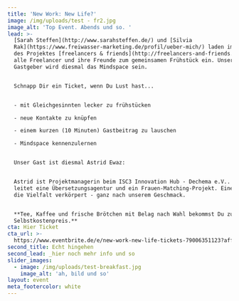 ```yaml
---
title: 'New Work: New Life?'
image: /img/uploads/test - fr2.jpg
image_alt: 'Top Event. Abends und so. '
lead: >-
  [Sarah Steffen](http://www.sarahsteffen.de/) und [Silvia
  Rak](https://www.freiwasser-marketing.de/profil/ueber-mich/) laden im Rahmen
  des Projektes [freelancers & friends](http://freelancers-and-friends.de/) 
  alle Freelancer und ihre Freunde zum gemeinsamen Frühstück ein. Unser
  Gastgeber wird diesmal das Mindspace sein.


  Schnapp Dir ein Ticket, wenn Du Lust hast...


  - mit Gleichgesinnten lecker zu frühstücken

  - neue Kontakte zu knüpfen

  - einem kurzen (10 Minuten) Gastbeitrag zu lauschen

  - Mindspace kennenzulernen


  Unser Gast ist diesmal Astrid Ewaz:


  Astrid ist Projektmanagerin beim ISC3 Innovation Hub - Dechema e.V.. Sie
  leitet eine Übersetzungsagentur und ein Frauen-Matching-Projekt. Eine Frau,
  die Vielfalt verkörpert - ganz nach unserem Geschmack. 


  **Tee, Kaffee und frische Brötchen mit Belag nach Wahl bekommst Du zum
  Selbstkostenpreis.**
cta: Hier Ticket
cta_url: >-
  https://www.eventbrite.de/e/new-work-new-life-tickets-79006351123?aff=ebdssbdestsearch
second_title: Echt hingehen
second_lead: _hier noch mehr info und so
slider_images:
  - image: /img/uploads/test-breakfast.jpg
    image_alt: 'ah, bild und so'
layout: event
meta_footercolor: white
---
```


